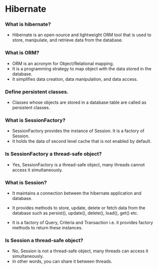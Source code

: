 
# Hibernate

### What is hibernate?
- Hibernate is an open-source and lightweight ORM tool that is used to store, manipulate, and retrieve data from the database.

### What is ORM?
- ORM is an acronym for Object/Relational mapping.
- It is a programming strategy to map object with the data stored in the database. 
- It simplifies data creation, data manipulation, and data access.

### Define persistent classes.
- Classes whose objects are stored in a database table are called as persistent classes.

### What is SessionFactory?
- SessionFactory provides the instance of Session. It is a factory of Session. 
- It holds the data of second level cache that is not enabled by default.
### Is SessionFactory a thread-safe object?
- Yes, SessionFactory is a thread-safe object, many threads cannot access it simultaneously.

### What is Session?
- It maintains a connection between the hibernate application and database.

- It provides methods to store, update, delete or fetch data from the database such as persist(), update(), delete(), load(), get() etc.

- It is a factory of Query, Criteria and Transaction i.e. it provides factory methods to return these instances.

### Is Session a thread-safe object?
- No, Session is not a thread-safe object, many threads can access it simultaneously. 
- In other words, you can share it between threads.
